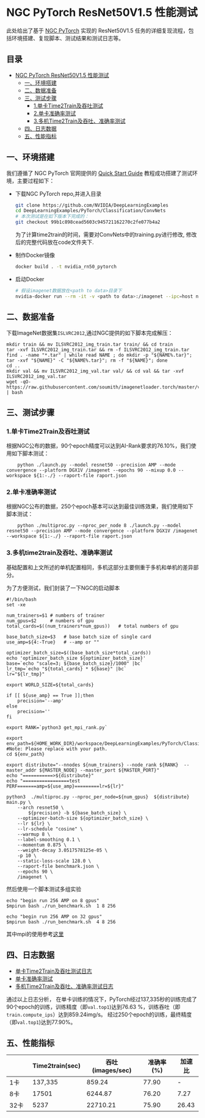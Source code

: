 # NGC PyTorch ResNet50V1.5 性能测试

此处给出了基于 [NGC PyTorch](https://github.com/NVIDIA/DeepLearningExamples/tree/master/PyTorch/Classification/ConvNets/resnet50v1.5) 实现的 ResNet50V1.5 任务的详细复现流程，包括环境搭建、复现脚本、测试结果和测试日志等。

<!-- omit in toc -->
## 目录
- [NGC PyTorch ResNet50V1.5 性能测试](#ngc-pytorch-resnet50v15-性能测试)
  - [一、环境搭建](#一环境搭建)
  - [二、数据准备](#二数据准备)
  - [三、测试步骤](#三测试步骤)
    - [1.单卡Time2Train及吞吐测试](#1单卡time2train及吞吐测试)
    - [2.单卡准确率测试](#2单卡准确率测试)
    - [3.多机Time2Train及吞吐、准确率测试](#3多机time2train及吞吐、准确率测试)
  - [四、日志数据](#四日志数据)
  - [五、性能指标](#五性能指标)

## 一、环境搭建

我们遵循了 NGC PyTorch 官网提供的 [Quick Start Guide](https://github.com/NVIDIA/DeepLearningExamples/tree/master/PyTorch/Classification/ConvNets/resnet50v1.5#quick-start-guide) 教程成功搭建了测试环境，主要过程如下：


- 下载NGC PyTorch repo,并进入目录

   ```bash
   git clone https://github.com/NVIDIA/DeepLearningExamples
   cd DeepLearningExamples/PyTorch/Classification/ConvNets
   # 本次测试是在如下版本下完成的：
   git checkout 99b1c898cead5603c945721162270c2fe077b4a2
   ```
   为了计算time2train的时间，需要对ConvNets中的training.py进行修改, 修改后的完整代码放在code文件夹下.

- 制作Docker镜像

   ```bash
   docker build . -t nvidia_rn50_pytorch
   ```

- 启动Docker

   ```bash
   # 假设imagenet数据放在<path to data>目录下
   nvidia-docker run --rm -it -v <path to data>:/imagenet --ipc=host nvidia_rn50_pytorch
   ```
## 二、数据准备

下载ImageNet数据集`ISLVRC2012`,通过NGC提供的如下脚本完成解压：
```
mkdir train && mv ILSVRC2012_img_train.tar train/ && cd train
tar -xvf ILSVRC2012_img_train.tar && rm -f ILSVRC2012_img_train.tar
find . -name "*.tar" | while read NAME ; do mkdir -p "${NAME%.tar}"; tar -xvf "${NAME}" -C "${NAME%.tar}"; rm -f "${NAME}"; done
cd ..
mkdir val && mv ILSVRC2012_img_val.tar val/ && cd val && tar -xvf ILSVRC2012_img_val.tar
wget -qO- https://raw.githubusercontent.com/soumith/imagenetloader.torch/master/valprep.sh | bash
```

## 三、测试步骤

### 1.单卡Time2Train及吞吐测试

根据NGC公布的数据，90个epoch精度可以达到AI-Rank要求的76.10%，我们使用如下脚本测试：

```
    python ./launch.py --model resnet50 --precision AMP --mode convergence --platform DGX1V /imagenet --epochs 90 --mixup 0.0 --workspace ${1:-./} --raport-file raport.json 
```

### 2.单卡准确率测试

根据NGC公布的数据，250个epoch基本可以达到最佳训练效果，我们使用如下脚本测试：

```
    python ./multiproc.py --nproc_per_node 8 ./launch.py --model resnet50 --precision AMP --mode convergence --platform DGX1V /imagenet --workspace ${1:-./} --raport-file raport.json
```

### 3.多机time2train及吞吐、准确率测试
基础配置和上文所述的单机配置相同，多机这部分主要侧重于多机和单机的差异部分。

为了方便测试，我们封装了一下NGC的启动脚本

```
#!/bin/bash
set -xe

num_trainers=$1 # numbers of trainer
num_gpus=$2     # numbers of gpu
total_cards=$((num_trainers*num_gpus))   # total numbers of gpu

base_batch_size=$3   # base batch size of single card
use_amp=${4:-True}   # --amp or "" 

optimizer_batch_size=$((base_batch_size*total_cards))
echo 'optimizer_batch_size ${optimizer_batch_size}'
base=`echo "scale=3; ${base_batch_size}/1000" |bc`
lr_tmp=`echo "${total_cards} * ${base}" |bc`
lr="${lr_tmp}"

export WORLD_SIZE=${total_cards}

if [[ ${use_amp} == True ]];then
    precision='--amp'
else
    precision=''
fi

export RANK=`python3 get_mpi_rank.py`

export env_path=${HOME_WORK_DIR}/workspace/DeepLearningExamples/PyTorch/Classification/ConvNets  #Note: Please replace with your path.
cd ${env_path}

export distribute="--nnodes ${num_trainers} --node_rank ${RANK}  --master_addr ${MASTER_NODE} --master_port ${MASTER_PORT}"
echo "===========>${distribute}"
echo "=================test PERF=======amp=${use_amp}=========lr=${lr}"

python3  ./multiproc.py --nproc_per_node=${num_gpus}  ${distribute}  main.py \
    --arch resnet50 \
     	${precision} -b ${base_batch_size} \
    --optimizer-batch-size ${optimizer_batch_size} \
    --lr ${lr} \
    --lr-schedule "cosine" \
    --warmup 8 \
    --label-smoothing 0.1 \
    --momentum 0.875 \
    --weight-decay 3.0517578125e-05 \
    -p 10 \
    --static-loss-scale 128.0 \
    --raport-file benchmark.json \
    --epochs 90 \
    /imagenet \
```

然后使用一个脚本测试多组实验

```
echo "begin run 256 AMP on 8 gpus"
$mpirun bash ./run_benchmark.sh  1 8 256

echo "begin run 256 AMP on 32 gpus"
$mpirun bash ./run_benchmark.sh  4 8 256
```

其中mpi的使用参考[这里](../../../../../../../utils/mpi.md#需要把集群节点环境传给通信框架) 


## 四、日志数据
- [单卡Time2Train及吞吐测试日志](../log/GPUx1_time2train_ips.log)
- [单卡准确率测试](../log/GPUx1_accuracy.log)
- [多机Time2Train及吞吐、准确率测试日志](./logs/GPUx32_time2train_ips.log)

通过以上日志分析，
在单卡训练的情况下，PyTorch经过137,335秒的训练完成了90个epoch的训练，训练精度（即`val.top1`)达到76.63 %，训练吞吐（即`train.compute_ips`）达到859.24img/s。
经过250个epoch的训练，最终精度（即`val.top1`)达到77.90%。

## 五、性能指标


|              | Time2train(sec)  | 吞吐(images/sec) | 准确率(%) | 加速比 |
|--------------|------------|------------|------------|-----------|
| 1卡          |  137,335   |   859.24   |     77.90  |     -     |
| 8卡          |   17501    |   6244.87  |     76.20  |    7.27   |
| 32卡         |   5237     |  22710.21  |     75.90  |    26.43  |